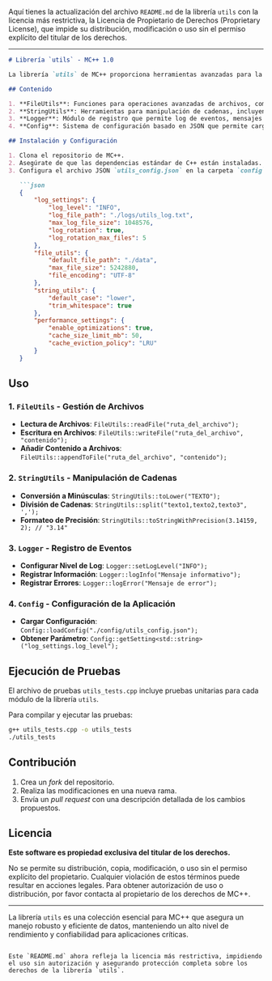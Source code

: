 Aquí tienes la actualización del archivo `README.md` de la librería `utils` con la licencia más restrictiva, la Licencia de Propietario de Derechos (Proprietary License), que impide su distribución, modificación o uso sin el permiso explícito del titular de los derechos.

---

```markdown
# Librería `utils` - MC++ 1.0

La librería `utils` de MC++ proporciona herramientas avanzadas para la manipulación de archivos, operaciones de cadena de texto, registro de eventos (logging), y gestión de configuraciones. Estas utilidades son fundamentales para aplicaciones de MC++ que requieren manejo eficiente de datos, almacenamiento confiable y soporte para auditorías.

## Contenido

1. **FileUtils**: Funciones para operaciones avanzadas de archivos, como lectura, escritura, y manejo de archivos de log.
2. **StringUtils**: Herramientas para manipulación de cadenas, incluyendo operaciones de conversión de caso, división, y formateo de precisión.
3. **Logger**: Módulo de registro que permite log de eventos, mensajes de advertencia y errores, con soporte de rotación de archivos.
4. **Config**: Sistema de configuración basado en JSON que permite cargar y gestionar parámetros críticos de la aplicación.

## Instalación y Configuración

1. Clona el repositorio de MC++.
2. Asegúrate de que las dependencias estándar de C++ están instaladas.
3. Configura el archivo JSON `utils_config.json` en la carpeta `config`, ajustando los valores necesarios para tu entorno.

   ```json
   {
       "log_settings": {
           "log_level": "INFO",
           "log_file_path": "./logs/utils_log.txt",
           "max_log_file_size": 1048576,
           "log_rotation": true,
           "log_rotation_max_files": 5
       },
       "file_utils": {
           "default_file_path": "./data",
           "max_file_size": 5242880,
           "file_encoding": "UTF-8"
       },
       "string_utils": {
           "default_case": "lower",
           "trim_whitespace": true
       },
       "performance_settings": {
           "enable_optimizations": true,
           "cache_size_limit_mb": 50,
           "cache_eviction_policy": "LRU"
       }
   }
   ```

## Uso

### 1. `FileUtils` - Gestión de Archivos
   - **Lectura de Archivos**: `FileUtils::readFile("ruta_del_archivo");`
   - **Escritura en Archivos**: `FileUtils::writeFile("ruta_del_archivo", "contenido");`
   - **Añadir Contenido a Archivos**: `FileUtils::appendToFile("ruta_del_archivo", "contenido");`

### 2. `StringUtils` - Manipulación de Cadenas
   - **Conversión a Minúsculas**: `StringUtils::toLower("TEXTO");`
   - **División de Cadenas**: `StringUtils::split("texto1,texto2,texto3", ',');`
   - **Formateo de Precisión**: `StringUtils::toStringWithPrecision(3.14159, 2); // "3.14"`

### 3. `Logger` - Registro de Eventos
   - **Configurar Nivel de Log**: `Logger::setLogLevel("INFO");`
   - **Registrar Información**: `Logger::logInfo("Mensaje informativo");`
   - **Registrar Errores**: `Logger::logError("Mensaje de error");`

### 4. `Config` - Configuración de la Aplicación
   - **Cargar Configuración**: `Config::loadConfig("./config/utils_config.json");`
   - **Obtener Parámetro**: `Config::getSetting<std::string>("log_settings.log_level");`

## Ejecución de Pruebas

El archivo de pruebas `utils_tests.cpp` incluye pruebas unitarias para cada módulo de la librería `utils`.

Para compilar y ejecutar las pruebas:

```bash
g++ utils_tests.cpp -o utils_tests
./utils_tests
```

## Contribución

1. Crea un *fork* del repositorio.
2. Realiza las modificaciones en una nueva rama.
3. Envía un *pull request* con una descripción detallada de los cambios propuestos.

## Licencia

**Este software es propiedad exclusiva del titular de los derechos.**

No se permite su distribución, copia, modificación, o uso sin el permiso explícito del propietario. Cualquier violación de estos términos puede resultar en acciones legales. Para obtener autorización de uso o distribución, por favor contacta al propietario de los derechos de MC++.

---

La librería `utils` es una colección esencial para MC++ que asegura un manejo robusto y eficiente de datos, manteniendo un alto nivel de rendimiento y confiabilidad para aplicaciones críticas.
```

Este `README.md` ahora refleja la licencia más restrictiva, impidiendo el uso sin autorización y asegurando protección completa sobre los derechos de la librería `utils`.